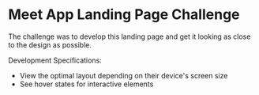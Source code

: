 # Meet App Landing Page Challenge
The challenge was to develop this landing page and get it looking as close to the design as possible.

Development Specifications:
- View the optimal layout depending on their device's screen size
- See hover states for interactive elements
